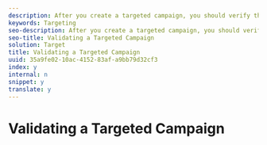 ```yaml
---
description: After you create a targeted campaign, you should verify that it works as expected.
keywords: Targeting
seo-description: After you create a targeted campaign, you should verify that it works as expected.
seo-title: Validating a Targeted Campaign
solution: Target
title: Validating a Targeted Campaign
uuid: 35a9fe02-10ac-4152-83af-a9bb79d32cf3
index: y
internal: n
snippet: y
translate: y
---
```


# Validating a Targeted Campaign

